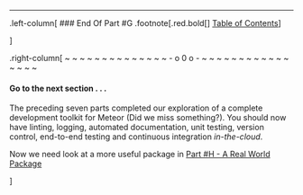 ---
.left-column[
    ### End Of Part #G
.footnote[.red.bold[] [Table of Contents](./)] 
<!-- H -->]
.right-column[
~ ~ ~ ~ ~ ~ ~ ~ ~ ~ ~ ~ ~ ~ - o 0 o - ~ ~ ~ ~ ~ ~ ~ ~ ~ ~ ~ ~ ~ ~ ~ ~

#### Go to the next section . . . 

The preceding seven parts completed our exploration of a complete development toolkit for Meteor (Did we miss something?).  You should now have linting, logging, automated documentation, unit testing, version control, end-to-end testing and continuous integration *in-the-cloud*.

Now we need look at a more useful package in [Part #H - A Real World Package](./?part=H)


<!-- B -->]
